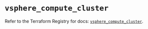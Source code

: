 # `vsphere_compute_cluster`

Refer to the Terraform Registry for docs: [`vsphere_compute_cluster`](https://registry.terraform.io/providers/vmware/vsphere/2.15.0/docs/resources/compute_cluster).
